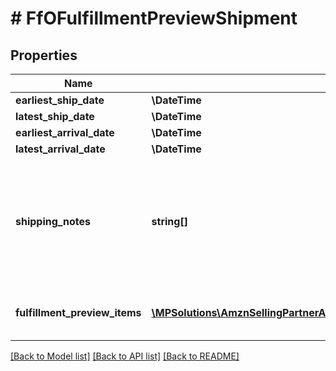 # # FfOFulfillmentPreviewShipment

## Properties

Name | Type | Description | Notes
------------ | ------------- | ------------- | -------------
**earliest_ship_date** | **\DateTime** |  | [optional]
**latest_ship_date** | **\DateTime** |  | [optional]
**earliest_arrival_date** | **\DateTime** |  | [optional]
**latest_arrival_date** | **\DateTime** |  | [optional]
**shipping_notes** | **string[]** | Provides additional insight into the shipment timeline when exact delivery dates are not able to be precomputed. | [optional]
**fulfillment_preview_items** | [**\MPSolutions\AmznSellingPartnerApi\Models\FulfillmentOutbound\FfOFulfillmentPreviewItem[]**](FfOFulfillmentPreviewItem.md) | An array of fulfillment preview item information. |

[[Back to Model list]](../../README.md#models) [[Back to API list]](../../README.md#endpoints) [[Back to README]](../../README.md)
